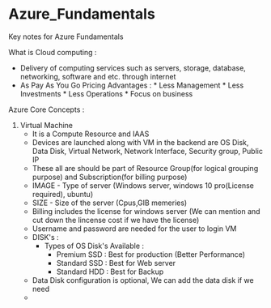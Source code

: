 # Azure_Fundamentals
Key notes for Azure Fundamentals

What is Cloud computing :
   * Delivery of computing services such as servers, storage, database, networking, software and etc. through internet
   * As Pay As You Go Pricing
Advantages :
    * Less Management
    * Less Investments
    * Less Operations
    * Focus on business
 
 Azure Core Concepts :
 1. Virtual Machine 
       * It is a Compute Resource and IAAS 
       * Devices are launched along with VM in the backend are OS Disk, Data Disk, Virtual Network, Network Interface, Security group, Public IP
       * These all are should be part of Resource Group(for logical grouping purpose) and Subscription(for billing purpose)
       * IMAGE - Type of server (Windows server, windows 10 pro(License required), ubuntu)
       * SIZE - Size of the server (Cpus,GIB memeries)
       * Billing includes the license for windows server (We can mention and cut down the lincense cost if we have the license)
       * Username and password are needed for the user to login VM
       * DISK's :
         * Types of OS Disk's Available :
             * Premium SSD : Best for production (Better Performance)
             * Standard SSD : Best for Web server
             * Standard HDD : Best for Backup
       * Data Disk configuration is optional, We can add the data disk if we need 
       * 
           
       


